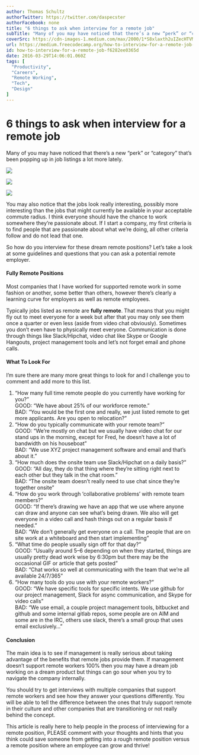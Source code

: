 ```yaml
---
author: Thomas Schultz
authorTwitter: https://twitter.com/daspecster
authorFacebook: none
title: "6 things to ask when interview for a remote job"
subTitle: "Many of you may have noticed that there’s a new “perk” or “category” that’s been popping up in job listings a lot more lately...."
coverSrc: https://cdn-images-1.medium.com/max/2000/1*S8xlaxth2uIZecHTVMNpHw.jpeg
url: https://medium.freecodecamp.org/how-to-interview-for-a-remote-job-f6282ee0365d
id: how-to-interview-for-a-remote-job-f6282ee0365d
date: 2016-03-29T14:06:01.060Z
tags: [
  "Productivity",
  "Careers",
  "Remote Working",
  "Tech",
  "Design"
]
---
```

# 6 things to ask when interview for a remote job

Many of you may have noticed that there’s a new “perk” or “category” that’s been popping up in job listings a lot more lately.







![](https://cdn-images-1.medium.com/max/1200/1*Wep0oefiv7RnNTeGSRpFoQ.png)





![](https://cdn-images-1.medium.com/max/800/1*OZsyerDvykQpZ8FnonyUlg.png)





![](https://cdn-images-1.medium.com/max/800/1*_-1_rh0Ib0rAl8CX5XPrTw.png)







You may also notice that the jobs look really interesting, possibly more interesting than the jobs that might currently be available in your acceptable commute radius. I think everyone should have the chance to work somewhere they’re passionate about. If I start a company, my first criteria is to find people that are passionate about what we’re doing, all other criteria follow and do not lead that one.

So how do you interview for these dream remote positions? Let’s take a look at some guidelines and questions that you can ask a potential remote employer.

#### Fully Remote Positions

Most companies that I have worked for supported remote work in some fashion or another, some better than others, however there’s clearly a learning curve for employers as well as remote employees.

Typically jobs listed as remote are **fully remote**. That means that you might fly out to meet everyone for a week but after that you may only see them once a quarter or even less (aside from video chat obviously). Sometimes you don’t even have to physically meet everyone. Communication is done through things like Slack/Hipchat, video chat like Skype or Google Hangouts, project management tools and let’s not forget email and phone calls.

#### What To Look For

I’m sure there are many more great things to look for and I challenge you to comment and add more to this list.

1.  “How many full time remote people do you currently have working for you?”   
    GOOD: “We have about 25% of our workforce remote.”  
    BAD: “You would be the first one and really, we just listed remote to get more applicants. Are you open to relocation?”
2.  “How do you typically communicate with your remote team?”  
    GOOD: “We’re mostly on chat but we usually have video chat for our stand ups in the morning, except for Fred, he doesn’t have a lot of bandwidth on his houseboat”  
    BAD: “We use XYZ project management software and email and that’s about it.”
3.  “How much does the onsite team use Slack/Hipchat on a daily basis?”  
    GOOD: “All day, they do that thing where they’re sitting right next to each other but they talk in the chat room.”  
    BAD: “The onsite team doesn’t really need to use chat since they’re together onsite”
4.  “How do you work through ‘collaborative problems’ with remote team members?”  
    GOOD: “If there’s drawing we have an app that we use where anyone can draw and anyone can see what’s being drawn. We also will get everyone in a video call and hash things out on a regular basis if needed.”  
    BAD: “We don’t generally get everyone on a call. The people that are on site work at a whiteboard and then start implementing”
5.  “What time do people usually sign off for that day?”  
    GOOD: “Usually around 5–6 depending on when they started, things are usually pretty dead work wise by 6:30pm but there may be the occasional GIF or article that gets posted”  
    BAD: “Chat works so well at communicating with the team that we’re all available 24/7/365”
6.  “How many tools do you use with your remote workers?”  
    GOOD: “We have specific tools for specific intents. We use github for our project management, Slack for async communication, and Skype for video calls”  
    BAD: “We use email, a couple project management tools, bitbucket and github and some internal gitlab repos, some people are on AIM and some are in the IRC, others use slack, there’s a small group that uses email exclusively…”

#### Conclusion

The main idea is to see if management is really serious about taking advantage of the benefits that remote jobs provide them. If management doesn’t support remote workers 100% then you may have a dream job working on a dream product but things can go sour when you try to navigate the company internally.

You should try to get interviews with multiple companies that support remote workers and see how they answer your questions differently. You will be able to tell the difference between the ones that truly support remote in their culture and other companies that are transitioning or not really behind the concept.

This article is really here to help people in the process of interviewing for a remote position, PLEASE comment with your thoughts and hints that you think could save someone from getting into a rough remote position versus a remote position where an employee can grow and thrive!








